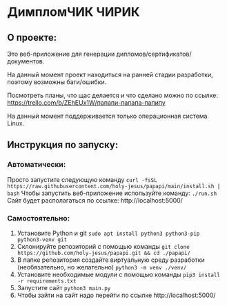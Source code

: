 # ДимпломЧИК ЧИРИК
## О проекте:
Это веб-приложение для генерации дипломов/сертификатов/документов.

На данный момент проект находиться на ранней стадии разработки, поэтому возможны баги/ошибки.

Посмотреть планы, что щас делается и что сделано можно по ссылке:
https://trello.com/b/ZEhEUx1W/папапи-папапа-папипу

На данный момент поддерживается только операционная система Linux.
## Инструкция по запуску:
###  Автоматически:
Просто запустите следующую команду
`
curl -fsSL https://raw.githubusercontent.com/holy-jesus/papapi/main/install.sh | bash
`
Чтобы запустить веб-приложение используйте команду:
`
./run.sh
`
Сайт будет располагаться по ссылке: http://localhost:5000/

### Самостоятельно:
1. Установите Python и git
`
sudo apt install python3 python3-pip python3-venv git
`
2. Склонируйте репозиторий с помощью команды
`
git clone https://github.com/holy-jesus/papapi.git && cd ./papapi/
`
3. В папке репозитория создайте виртуальную среду разработки (необязательно, но желательно)
`
python3 -m venv ./venv/
`
4. Установите необходимые модули с помощью команды
`
pip3 install -r requirements.txt
`
5. Запустите сайт
`
python3 main.py
`
6. Чтобы зайти на сайт надо перейти по ссылке http://localhost:5000/
